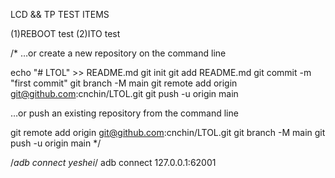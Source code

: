 LCD && TP TEST ITEMS

(1)REBOOT test
(2)ITO test



/*
…or create a new repository on the command line

echo "# LTOL" >> README.md
git init
git add README.md
git commit -m "first commit"
git branch -M main
git remote add origin git@github.com:cnchin/LTOL.git
git push -u origin main

…or push an existing repository from the command line

git remote add origin git@github.com:cnchin/LTOL.git
git branch -M main
git push -u origin main
*/

/*adb connect yeshei*/
adb connect 127.0.0.1:62001